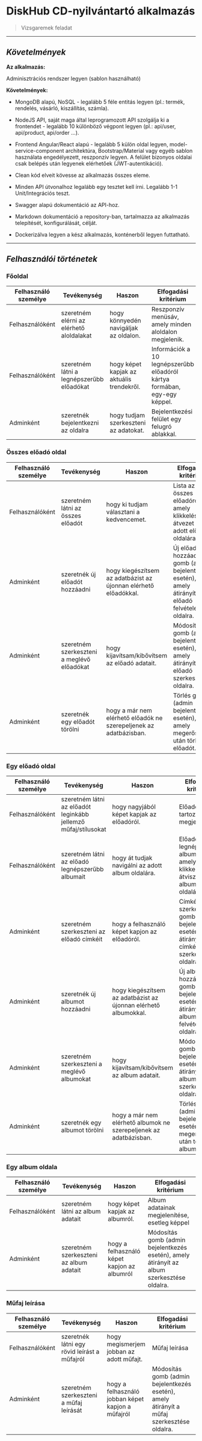 # DiskHub CD-nyilvántartó alkalmazás
> Vizsgaremek feladat

***

## _Követelmények_


**Az alkalmazás:**

Adminisztrációs rendszer legyen (sablon használható)

**Követelmények:**

- MongoDB alapú, NoSQL - legalább 5 féle entitás legyen (pl.: termék, rendelés, vásárló, kiszállítás, számla).

- NodeJS API, saját maga által leprogramozott API szolgálja ki a frontendet - legalább 10 különböző végpont legyen (pl.: api/user, api/product, api/order …).

- Frontend Angular/React alapú - legalább 5 külön oldal legyen, model-service-component architektúra, Bootstrap/Material vagy egyéb sablon használata engedélyezett, reszponzív legyen. A felület bizonyos oldalai csak belépés után legyenek elérhetőek (JWT-autentikáció).

- Clean kód elveit kövesse az alkalmazás összes eleme.

- Minden API útvonalhoz legalább egy tesztet kell írni. Legalább 1-1 Unit/Integrációs teszt.

- Swagger alapú dokumentáció az API-hoz.

- Markdown dokumentáció a repository-ban, tartalmazza az alkalmazás telepítését, konfigurálását, célját.

- Dockerizálva legyen a kész alkalmazás, konténerből legyen futtatható.

***
## _Felhasználói történetek_

### Főoldal

| Felhasználó személye | Tevékenység | Haszon | Elfogadási kritérium |
| --- | --- | --- | --- |
| Felhasználóként | szeretném elérni az elérhető aloldalakat | hogy könnyedén navigáljak az oldalon. | Reszponzív menüsáv, amely minden aloldalon megjelenik.|
| Felhasználóként | szeretném látni a legnépszerűbb előadókat | hogy képet kapjak az aktuális trendekről. | Információk a 10 legnépszerűbb előadóról kártya formában, egy-egy képpel. |
| Adminként  | szeretnék bejelentkezni az oldalra | hogy tudjam szerkeszteni az adatokat. | Bejelentkezési felület egy felugró ablakkal. |

### Összes előadó oldal

| Felhasználó személye | Tevékenység | Haszon | Elfogadási kritérium |
| --- | --- | --- | --- |
| Felhasználóként | szeretném látni az összes előadót | hogy ki tudjam választani a kedvencemet. | Lista az összes előadóról, amely klikkelésre átvezet az adott előadó oldalára. |
| Adminként | szeretnék új előadót hozzáadni | hogy kiegészítsem az adatbázist az újonnan elérhető előadókkal. | Új előadó hozzáadása gomb (admin bejelentkezés esetén), amely átirányít az új előadó felvétele oldalra. |
| Adminként | szeretném szerkeszteni a meglévő előadókat | hogy kijavítsam/kibővítsem az előadó adatait. | Módosítás gomb (admin bejelentkezés esetén), amely átirányít az előadó szerkesztése oldalra. |
| Adminként | szeretnék egy előadót törölni | hogy a már nem elérhető előadók ne szerepeljenek az adatbázisban. | Törlés gomb (admin bejelentkezés esetén), amely megerősítés után törli az előadót. |

### Egy előadó oldal

| Felhasználó személye | Tevékenység | Haszon | Elfogadási kritérium |
| --- | --- | --- | --- |
| Felhasználóként | szeretném látni az előadót leginkább jellemző műfaj/stílusokat | hogy nagyjából képet kapjak az előadóról. | Előadóhoz tartozó címkék megjelenítése |
| Felhasználóként | szeretném látni az előadó legnépszerűbb albumait | hogy át tudjak navigálni az adott album oldalára. | Előadó legnépszerűbb albumai, amelyek klikkelésre átvisznek az album oldalára. |
| Adminként | szeretném szerkeszteni az előadó címkéit | hogy a felhasználó képet kapjon az előadóról. | Címkék szerkesztése gomb (admin bejelentkezés esetén), amely átirányít a címkék szerkesztése oldalra. |
| Adminként | szeretnék új albumot hozzáadni | hogy kiegészítsem az adatbázist az újonnan elérhető albumokkal. | Új album hozzáadása gomb (admin bejelentkezés esetén), amely átirányít az új album felvétele oldalra. |
| Adminként | szeretném szerkeszteni a meglévő albumokat | hogy kijavítsam/kibővítsem az album adatait. | Módosítás gomb (admin bejelentkezés esetén), amely átirányít az album szerkesztése oldalra. |
| Adminként | szeretnék egy albumot törölni | hogy a már nem elérhető albumok ne szerepeljenek az adatbázisban. | Törlés gomb (admin bejelentkezés esetén), amely megerősítés után törli az albumot. |

### Egy album oldala

| Felhasználó személye | Tevékenység | Haszon | Elfogadási kritérium |
| --- | --- | --- | --- |
| Felhasználóként | szeretném látni az album adatait | hogy képet kapjak az albumról. | Album adatainak megjelenítése, esetleg képpel |
| Adminként | szeretném szerkeszteni az album adatait | hogy a felhasználó képet kapjon az albumról | Módosítás gomb (admin bejelentkezés esetén), amely átirányít az album szerkesztése oldalra. |

### Műfaj leírása

| Felhasználó személye | Tevékenység | Haszon | Elfogadási kritérium |
| --- | --- | --- | --- |
| Felhasználóként | szeretnék látni egy rövid leírást a műfajról | hogy megismerjem jobban az adott műfajt. | Műfaj leírása |
| Adminként | szeretném szerkeszteni a műfaj leírását | hogy a felhasználó jobban képet kapjon a műfajról | Módosítás gomb (admin bejelentkezés esetén), amely átirányít a műfaj szerkesztése oldalra. |
